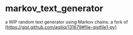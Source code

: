 # markov_text_generator

a WIP random text generator using Markov chains. a fork of [https://gist.github.com/agiliq/131679#file-gistfile1-py]
